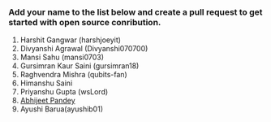 ### Add your name to the list below and create a pull request to get started with open source conribution.

1. Harshit Gangwar (harshjoeyit)
2. Divyanshi Agrawal (Divyanshi070700)
3. Mansi Sahu (mansi0703)
4. Gursimran Kaur Saini (gursimran18)
5. Raghvendra Mishra (qubits-fan)
6. Himanshu Saini
8. Priyanshu Gupta (wsLord)
10. [Abhijeet Pandey](https://github.com/abhijeetp94)
11. Ayushi Barua(ayushib01)
